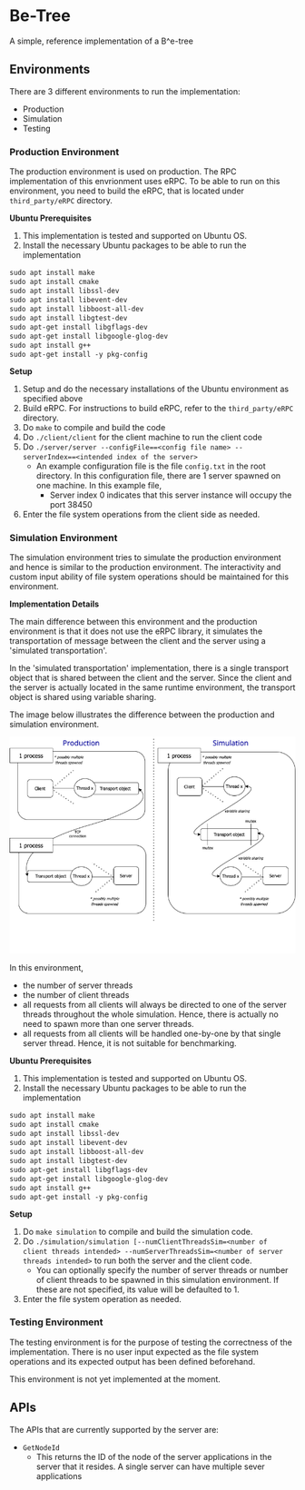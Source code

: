 # Be-Tree
A simple, reference implementation of a B^e-tree

## Environments
There are 3 different environments to run the implementation:
* Production
* Simulation
* Testing

### Production Environment
The production environment is used on production. The RPC implementation of this envrionment uses eRPC. To be able to run on this environment, you need to build the eRPC, that is located under `third_party/eRPC` directory. 

**Ubuntu Prerequisites**
1. This implementation is tested and supported on Ubuntu OS. 
2. Install the necessary Ubuntu packages to be able to run the implementation
```
sudo apt install make
sudo apt install cmake
sudo apt install libssl-dev
sudo apt install libevent-dev
sudo apt install libboost-all-dev
sudo apt install libgtest-dev
sudo apt-get install libgflags-dev
sudo apt-get install libgoogle-glog-dev
sudo apt install g++
sudo apt-get install -y pkg-config
```

**Setup**
1. Setup and do the necessary installations of the Ubuntu environment as specified above
2. Build eRPC. For instructions to build eRPC, refer to the `third_party/eRPC` directory. 
2. Do `make` to compile and build the code
3. Do `./client/client` for the client machine to run the client code
4. Do `./server/server --configFile==<config file name> --serverIndex==<intended index of the server>`
    * An example configuration file is the file `config.txt` in the root directory. In this configuration file, there are 1 server spawned on one machine. In this example file, 
        * Server index 0 indicates that this server instance will occupy the port 38450
5. Enter the file system operations from the client side as needed. 

### Simulation Environment
The simulation environment tries to simulate the production environment and hence is similar to the production environment. The interactivity and custom input ability of file system operations should be maintained for this environment. 

**Implementation Details**

The main difference between this environment and the production environment is that it does not use the eRPC library, it simulates the transportation of message between the client and the server using a 'simulated transportation'.

In the 'simulated transportation' implementation, there is a single transport object that is shared between the client and the server. Since the client and the server is actually located in the same runtime environment, the transport object is shared using variable sharing. 

The image below illustrates the difference between the production and simulation environment. 

![](assets/environment-comparison.png)

In this environment, 
* the number of server threads
* the number of client threads
* all requests from all clients will always be directed to one of the server threads throughout the whole simulation. Hence, there is actually no need to spawn more than one server threads. 
* all requests from all clients will be handled one-by-one by that single server thread. Hence, it is not suitable for benchmarking.

**Ubuntu Prerequisites**

1. This implementation is tested and supported on Ubuntu OS. 
2. Install the necessary Ubuntu packages to be able to run the implementation
```
sudo apt install make
sudo apt install cmake
sudo apt install libssl-dev
sudo apt install libevent-dev
sudo apt install libboost-all-dev
sudo apt install libgtest-dev
sudo apt-get install libgflags-dev
sudo apt-get install libgoogle-glog-dev
sudo apt install g++
sudo apt-get install -y pkg-config
```

**Setup**

1. Do `make simulation` to compile and build the simulation code. 
2. Do `./simulation/simulation [--numClientThreadsSim=<number of client threads intended> --numServerThreadsSim=<number of server threads intended>` to run both the server and the client code.
    * You can optionally specify the number of server threads or number of client threads to be spawned in this simulation environment. If these are not specified, its value will be defaulted to 1.
3. Enter the file system operation as needed.

### Testing Environment 
The testing environment is for the purpose of testing the correctness of the implementation. There is no user input expected as the file system operations and its expected output has been defined beforehand.

This environment is not yet implemented at the moment.

## APIs
The APIs that are currently supported by the server are:
* `GetNodeId` 
    * This returns the ID of the node of the server applications in the server that it resides. A single server can have multiple sever applications